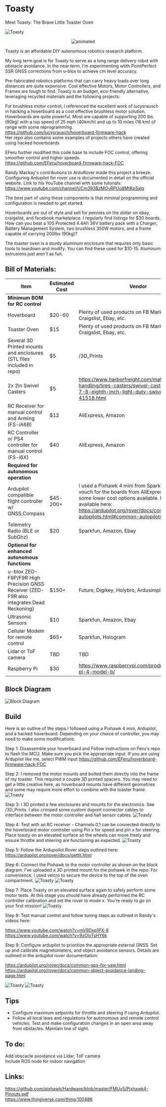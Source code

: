 # Toasty


Meet Toasty: The Brave Little Toaster Oven

![Toasty](/images/Toasty1.jpg)  
<p align="center">
  <img src=/images/toasty.gif alt="animated" /> 
</p>

Toasty is an affordable DIY autonomous robotics research platform.  

My long term goal is for Toasty to serve as a long range delivery robot with obstacle avoidance. In the near term, I'm experimenting wtith PointPerfect SSR GNSS corrections from u-blox to achieve cm level accuracy.

Pre-fabricated robotics platforms that can carry heavy loads over long distances are quite expensive. Cost effective Motors, Motor Controllers, and Frames are tough to find. Toasty is an budget, eco-friendly alternative, leveraging recycled materials and the following projects:

For brushless motor control, I referenced the excellent work of lucysrausch in hacking a hoverboard as a cost effective brushless motor solution.
Hoverboards are quite powerful. Most are capable of supporting 200 lbs (90kg) with a top speed of 25 mph (40km/h) and up to 10 miles (16 km) of range with some reprogramming.
https://github.com/lucysrausch/hoverboard-firmware-hack  
Her repo also contains some examples of projects others have created using hacked hoverboards  

EFeru further modified this code base to include FOC control, offering smoother control and higher speeds.  
https://github.com/EFeru/hoverboard-firmware-hack-FOC  

Randy Mackay's contributions to ArduRover made this project a breeze. Configuring Ardupilot for rover use is documented in detail on the official website.
Link to his YouTube channel with some tutorials:  
https://www.youtube.com/channel/UCm393BzMOyRPUo8MtKp5alg  

The best part of using these components is that minimal programming and configuration is needed to get started.

Hoverboards are out of style and sell for pennies on the dollar on ebay, craigslist, and facebook marketplace. I regularly find listings for $30 boards.
How can you beat a 10S Protected 4.4Ah 36V battery pack with a Charger, Battery Management System, two brushless 350W motors, and a frame capable of carrying 200lbs (90kg)?

The toaster oven is a sturdy aluminum enclosure that requires only basic tools to teardown and modify. You can find these used for $10-15. 
Aluminum extrusions just aren't as fun.

## Bill of Materials:

| Item  | Estimated Cost | Vendor
| ------------- | ------------- | ------------- |
| **Minimum BOM for RC control** |  | 
| Hoverboard | $20-60 | Plenty of used products on FB Marketplace, Craigslist, Ebay, etc.
| Toaster Oven |  $15 | Plenty of used products on FB Marketplace, Craigslist, Ebay, etc.
| Several 3D Printed mounts and enclosures (STL files included in repo) |  $5 | /3D_Prints
| 2x 2in Swivel Casters| $5 | https://www.harborfreight.com/material-handling/tires-casters/swivel-casters/2-inch-x-7-8-eighth-inch-light-duty-swivel-caster-41518.html  |
| RC Receiver for manual control and Arming (FS-iA6B)  | $12 | AliExpress, Amazon
| RC Controller or PS4 controller for manual control (FS-i6X)  | $40 | AliExpress, Amazon
| **Required for autonomous operation** |  |
| Ardupilot compatible flight controller w/ GNSS,Compass | $45-200+ | I used a Pixhawk 4 mini from Sparkfun. I can't vouch for the boards from AliExpress, but there are some lower cost options available. More options available here: https://ardupilot.org/rover/docs/common-autopilots.html#common-autopilotsSparkfun
| Telemetry Radio (BLE or SubGhz)  | $20 | Sparkfun, Amazon, Ebay
| **Optional for enhanced autonomous functions** |  |
| u-blox ZED-F9P/F9R High Precision GNSS Receiver (ZED-F9R also integrates Dead Reckoning)  | $150+ | Future, Digikey, Holybro, Ardusimple, Sparkfun
| Ultrasonic Sensors  | $10 | Sparkfun, Amazon, Ebay
| Cellular Modem for remote control  | $65+ | Sparkfun, Hologram
| Lidar or ToF camera  | TBD | TBD
| Raspberry Pi | $30 | https://www.raspberrypi.com/products/raspberry-pi-4-model-b/

## Block Diagram
![Block Diagram](/images/BlockDiagram.png)  

## Build

Here is an outline of the steps I followed using a Pixhawk 4 mini, Ardupilot,  and a hacked hoverboard. Depending on your choice of controller, you may need to make some modifications.

Step 1: Disassemble your hoverboard and Follow instructions on Feru's repo to flash the MCU. Make sure you pick the appropriate input. If you are using Ardupilot like me, select PWM input
https://github.com/EFeru/hoverboard-firmware-hack-FOC  

Step 2: I removed the motor mounts and bolted them directly into the frame of my toaster. This required a couple 3D printed spacers. You may need to get a little creative here, as hoverboard mounts have different geometries and some may require more effort to combine with the toaster frame.
![Toasty](/images/Toasty2.jpg) 

Step 3: I 3D printed a few enclosures and mounts for the electronics. See /3D_Prints. I also crimped some custom dupont connector cables to interface between the motor controller and hall sensor cables.
![Toasty](/images/Toasty3.jpg) 

Step 4: Test with an RC receiver - Channels 0,1 can be connected directly to the hoverboard motor controller using Pin x for speed and pin x for steering. Place toasty on an elevated surface so the wheels can move freely and ensure throttle and steering are functioning as expected.
![Toasty](/images/Toasty8.jpg) 

Step 5: Follow the Ardupoilot Rover steps outlined here: https://ardupilot.org/rover/docs/gettit.html  

Step 6: Connect the Pixhawk to the motor controller as shown on the block diagram. I've uploaded a 3D printed mount for the pixhawk in the repo. For convenience, I used velcro to secure the device to the top of the oven compartment.
![Toasty](/images/Toasty5.jpg) 
![Toasty](/images/Toasty9.jpg) 

Step 7: Place Toasty on an elevated surface again to safely perform some motor tests. At this stage you should have already performed the RC controller calibration and set the rover to mode x. You're ready to go on your first mission!
![Toasty](/images/toasty4.jpg) 

Step 8: Test manual control and follow tuning steps as outlined in Randy's videos here:

https://www.youtube.com/watch?v=mV9Dxp1PX-8  
https://www.youtube.com/watch?v=9zOlvTsHY6k  

Step 9: Configure ardupilot to prioritize the appropriate external GNSS. Set up and calibrate magnetometers, and object avoidance sensors. Details are outlined in the ardupilot rover documentation: 

https://ardupilot.org/rover/docs/common-gps-for-yaw.html  
https://ardupilot.org/rover/docs/common-object-avoidance-landing-page.html  

![Toasty](/images/Toasty6.jpg) 
![Toasty](/images/toasty_ardupilot.png) 

## Tips

- Configure maximum setpoints for throttle and steering if using Ardupilot.
- Follow all local laws and regulations for autonomous and remote control vehicles. Test and make configuration changes in an open area away from obstacles. Maintain line of sight.

## To do:
Add obscacle avoidance via Lidar, ToF camera  
Include ROS node for indoor navigation  

## Links:
https://github.com/pixhawk/Hardware/blob/master/FMUv5/Pixhawk4-Pinouts.pdf  
https://www.thingiverse.com/thing:100486  
